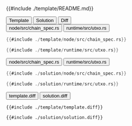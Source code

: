 
<div class="content-row">
<div class="content-col">

{{#include ./template/README.md}}

</div>

<div class="content-col">

<div class="tab">
  <button class="maintab tablinks active" onclick="switchMainTab(event, 'Template')">Template</button>
  <button class="maintab tablinks" onclick="switchMainTab(event, 'Solution')">Solution</button>
  <button class="maintab tablinks" onclick="switchMainTab(event, 'Diff')">Diff</button>
</div>

<div id="Template" class="maintab tabcontent active">

<div class="tab">
<button class="subtab tablinks file-template file-modified active" onclick="switchSubTab(event, 'node/src/chain_spec.rs')" data-id="node/src/chain_spec.rs">node/src/chain_spec.rs</button>
<button class="subtab tablinks file-template file-modified" onclick="switchSubTab(event, 'runtime/src/utxo.rs')" data-id="runtime/src/utxo.rs">runtime/src/utxo.rs</button>
</div>
<div id="template/node/src/chain_spec.rs" class="subtab tabcontent active" data-id="node/src/chain_spec.rs">

```rust
{{#include ./template/node/src/chain_spec.rs}}
```

</div>

<div id="template/runtime/src/utxo.rs" class="subtab tabcontent" data-id="runtime/src/utxo.rs">

```rust
{{#include ./template/runtime/src/utxo.rs}}
```

</div>



</div>

<div id="Solution" class="maintab tabcontent">

<div class="tab">
<button class="subtab tablinks file-solution file-modified active" onclick="switchSubTab(event, 'node/src/chain_spec.rs')" data-id="node/src/chain_spec.rs">node/src/chain_spec.rs</button>
<button class="subtab tablinks file-solution file-modified" onclick="switchSubTab(event, 'runtime/src/utxo.rs')" data-id="runtime/src/utxo.rs">runtime/src/utxo.rs</button>
</div>
<div id="solution/node/src/chain_spec.rs" class="subtab tabcontent active" data-id="node/src/chain_spec.rs">

```rust
{{#include ./solution/node/src/chain_spec.rs}}
```

</div>

<div id="solution/runtime/src/utxo.rs" class="subtab tabcontent" data-id="runtime/src/utxo.rs">

```rust
{{#include ./solution/runtime/src/utxo.rs}}
```

</div>



</div>

<div id="Diff" class="maintab tabcontent">


<div class="tab">
	<button class="difftab tablinks active" onclick="switchDiff(event, 'template.diff')" data-id="template.diff">template.diff</button>
	<button class="difftab tablinks" onclick="switchDiff(event, 'solution.diff')" data-id="solution.diff">solution.diff</button>
</div>
<div id="template.diff" class="difftab tabcontent active" data-id="template.diff">

```diff
{{#include ./template/template.diff}}
```

</div>
<div id="solution.diff" class="difftab tabcontent" data-id="solution.diff">

```diff
{{#include ./solution/solution.diff}}
```

</div>

</div>

</div>
</div>
